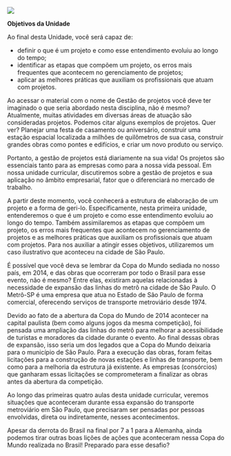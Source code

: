 [![](https://ampli-images.s3.amazonaws.com/production/e759f0ef-2080-4259-8cd2-c4769e2eede1/original)](https://ampli-images.s3.amazonaws.com/production/e759f0ef-2080-4259-8cd2-c4769e2eede1/original)

**Objetivos da Unidade**

Ao final desta Unidade, você será capaz de:

- definir o que é um projeto e como esse entendimento evoluiu ao longo do tempo;
- identificar as etapas que compõem um projeto, os erros mais frequentes que acontecem no gerenciamento de projetos;
- aplicar as melhores práticas que auxiliam os profissionais que atuam com projetos.

Ao acessar o material com o nome de Gestão de projetos você deve ter imaginado o que seria abordado nesta disciplina, não é mesmo? Atualmente, muitas atividades em diversas áreas de atuação são consideradas projetos. Podemos citar alguns exemplos de projetos. Quer ver? Planejar uma festa de casamento ou aniversário, construir uma estação espacial localizada a milhões de quilômetros de sua casa, construir grandes obras como pontes e edifícios, e criar um novo produto ou serviço.

Portanto, a gestão de projetos está diariamente na sua vida! Os projetos são essenciais tanto para as empresas como para a nossa vida pessoal. Em nossa unidade curricular, discutiremos sobre a gestão de projetos e sua aplicação no âmbito empresarial, fator que o diferenciará no mercado de trabalho.

A partir deste momento, você conhecerá a estrutura de elaboração de um projeto e a forma de geri-lo. Especificamente, nesta primeira unidade, entenderemos o que é um projeto e como esse entendimento evoluiu ao longo do tempo. Também assimilaremos as etapas que compõem um projeto, os erros mais frequentes que acontecem no gerenciamento de projetos e as melhores práticas que auxiliam os profissionais que atuam com projetos. Para nos auxiliar a atingir esses objetivos, utilizaremos um caso ilustrativo que aconteceu na cidade de São Paulo.

É possível que você deva se lembrar da Copa do Mundo sediada no nosso país, em 2014, e das obras que ocorreram por todo o Brasil para esse evento, não é mesmo? Entre elas, existiram aquelas relacionadas à necessidade de expansão das linhas do metrô na cidade de São Paulo. O Metrô-SP é uma empresa que atua no Estado de São Paulo de forma comercial, oferecendo serviços de transporte metroviário desde 1974.

Devido ao fato de a abertura da Copa do Mundo de 2014 acontecer na capital paulista (bem como alguns jogos da mesma competição), foi pensada uma ampliação das linhas do metrô para melhorar a acessibilidade de turistas e moradores da cidade durante o evento. Ao final dessas obras de expansão, isso seria um dos legados que a Copa do Mundo deixaria para o município de São Paulo. Para a execução das obras, foram feitas licitações para a construção de novas estações e linhas de transporte, bem como para a melhoria da estrutura já existente. As empresas (consórcios) que ganharam essas licitações se comprometeram a finalizar as obras antes da abertura da competição.

Ao longo das primeiras quatro aulas desta unidade curricular, veremos situações que aconteceram durante essa expansão do transporte metroviário em São Paulo, que precisaram ser pensadas por pessoas envolvidas, direta ou indiretamente, nesses acontecimentos.

Apesar da derrota do Brasil na final por 7 a 1 para a Alemanha, ainda podemos tirar outras boas lições de ações que aconteceram nessa Copa do Mundo realizada no Brasil! Preparado para esse desafio?